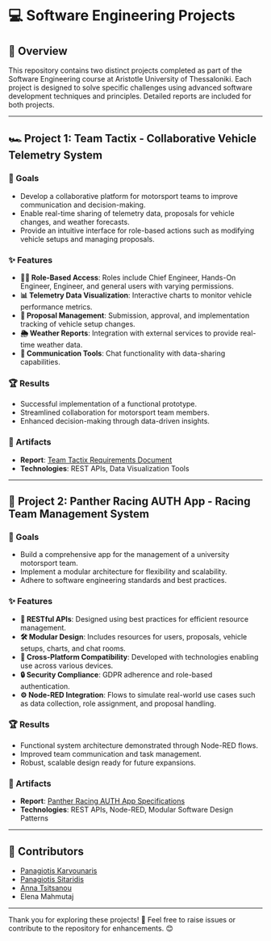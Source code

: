 # 💻 Software Engineering Projects

## 📖 Overview
This repository contains two distinct projects completed as part of the Software Engineering course at Aristotle University of Thessaloniki. Each project is designed to solve specific challenges using advanced software development techniques and principles. Detailed reports are included for both projects.

---

## 🏎️ Project 1: Team Tactix - Collaborative Vehicle Telemetry System

### 🎯 Goals
- Develop a collaborative platform for motorsport teams to improve communication and decision-making.
- Enable real-time sharing of telemetry data, proposals for vehicle changes, and weather forecasts.
- Provide an intuitive interface for role-based actions such as modifying vehicle setups and managing proposals.

### ✨ Features
- **🧑‍💼 Role-Based Access**: Roles include Chief Engineer, Hands-On Engineer, Engineer, and general users with varying permissions.
- **📊 Telemetry Data Visualization**: Interactive charts to monitor vehicle performance metrics.
- **📝 Proposal Management**: Submission, approval, and implementation tracking of vehicle setup changes.
- **🌦️ Weather Reports**: Integration with external services to provide real-time weather data.
- **💬 Communication Tools**: Chat functionality with data-sharing capabilities.

### 🏆 Results
- Successful implementation of a functional prototype.
- Streamlined collaboration for motorsport team members.
- Enhanced decision-making through data-driven insights.

### 📂 Artifacts
- **Report**: [Team Tactix Requirements Document](./Project_1.pdf)
- **Technologies**: REST APIs, Data Visualization Tools

---

## 🏁 Project 2: Panther Racing AUTH App - Racing Team Management System

### 🎯 Goals
- Build a comprehensive app for the management of a university motorsport team.
- Implement a modular architecture for flexibility and scalability.
- Adhere to software engineering standards and best practices.

### ✨ Features
- **🔗 RESTful APIs**: Designed using best practices for efficient resource management.
- **🛠️ Modular Design**: Includes resources for users, proposals, vehicle setups, charts, and chat rooms.
- **📱 Cross-Platform Compatibility**: Developed with technologies enabling use across various devices.
- **🔒 Security Compliance**: GDPR adherence and role-based authentication.
- **⚙️ Node-RED Integration**: Flows to simulate real-world use cases such as data collection, role assignment, and proposal handling.

### 🏆 Results
- Functional system architecture demonstrated through Node-RED flows.
- Improved team communication and task management.
- Robust, scalable design ready for future expansions.

### 📂 Artifacts
- **Report**: [Panther Racing AUTH App Specifications](./Project_2.pdf)
- **Technologies**: REST APIs, Node-RED, Modular Software Design Patterns

---

## 🤝 Contributors
- [Panagiotis Karvounaris](https://github.com/karvounaris)
- [Panagiotis Sitaridis](https://github.com/psitarid)
- [Anna Tsitsanou](https://github.com/annatsitsanou)
- Elena Mahmutaj

---

Thank you for exploring these projects! 🚀 Feel free to raise issues or contribute to the repository for enhancements. 😊
